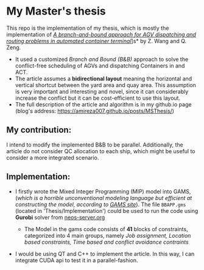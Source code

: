 # My Master's thesis
This repo is the implementation of my thesis, which is mostly the implementation of [*A branch-and-bound approach for AGV dispatching and routing problems in automated container terminal*](https://doi.org/10.1016/j.cie.2022.107968)]s* by Z. Wang and Q. Zeng.

- It used a customized *Branch and Bound (B&B)* approach to solve the conflict-free scheduling of AGVs and dispatching Containers in and ACT. 
- The article assumes a **bidirectional layout** meaning the horizontal and vertical shortcut between the yard area and quay area. This assumption is very important and interesting and novel, since it can considerably increase the conflict but it can be cost-efficient to use this layout.
- The full description of the article and algorithm is in my github.io page (blog's address: https://amireza007.github.io/posts/MSThesis/)

## My contribution:
I intend to modify the implemented B&B to be parallel. Additionally, the article do not consider QC allocation to each ship, which might be useful to consider a more integrated scenario.

## Implementation:
- I firstly wrote the Mixed Integer Programming (MIP) model into GAMS, (_which is a horrible unconventional  modeling language but efficient at constructing the model, according to [GAMS site](https://www.gams.com/blog/2023/07/performance-in-optimization-models-a-comparative-analysis-of-gams-pyomo-gurobipy-and-jump/)_). The file `BBAPP.gms` (located in 'Thesis/Implementation') could be used to run the code using **Gurobi** solver from [neos-server.org](https://neos-server.org/neos/)
  - The Model in the gams code consists of **41** blocks of constraints, categorized into 4 main groups, namely *Job assignment, Location based constraints, Time based and conflict avoidance contraints*

- I would be using QT and C++ to implement the article. In this way, I can integrate CUDA api to test it in a parallel-fashion.